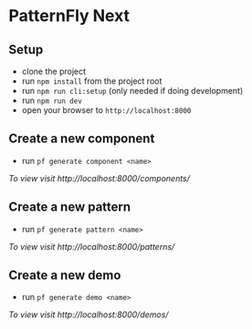 # PatternFly Next

## Setup

- clone the project
- run `npm install` from the project root
- run `npm run cli:setup` (only needed if doing development)
- run `npm run dev`
- open your browser to `http://localhost:8000`

## Create a new component

- run `pf generate component <name>`

*To view visit http://localhost:8000/components/<name>*

## Create a new pattern

- run `pf generate pattern <name>`

*To view visit http://localhost:8000/patterns/<name>*

## Create a new demo

- run `pf generate demo <name>`

*To view visit http://localhost:8000/demos/<name>*
